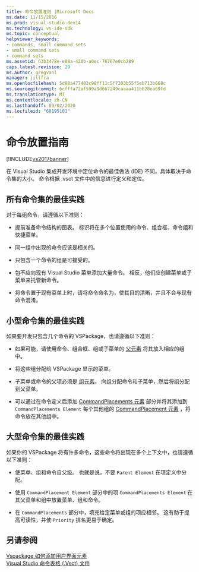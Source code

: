```yaml
---
title: 命令放置准则 |Microsoft Docs
ms.date: 11/15/2016
ms.prod: visual-studio-dev14
ms.technology: vs-ide-sdk
ms.topic: conceptual
helpviewer_keywords:
- commands, small command sets
- small command sets
- command sets
ms.assetid: 63b3478e-e08a-420b-a0ec-76767e0cb289
caps.latest.revision: 29
ms.author: gregvanl
manager: jillfra
ms.openlocfilehash: 5d88a477403c98ff11c5f7303b55f5eb713b668c
ms.sourcegitcommit: 6cfffa72af599a9d667249caaaa411bb28ea69fd
ms.translationtype: MT
ms.contentlocale: zh-CN
ms.lasthandoff: 09/02/2020
ms.locfileid: "68195101"
---
```

# <a name="command-placement-guidelines"></a>命令放置指南
[!INCLUDE[vs2017banner](../../includes/vs2017banner.md)]

在 Visual Studio 集成开发环境中定位命令的最佳做法 (IDE) 不同，具体取决于命令集的大小。 命令根据 .vsct 文件中的信息进行定义和定位。  
  
## <a name="best-practices-for-all-command-sets"></a>所有命令集的最佳实践  
 对于每组命令，请遵循以下准则：  
  
- 提前准备命令结构的图表。 标识将在多个位置使用的命令、组合框、命令组和快捷菜单。  
  
- 同一组中出现的命令应该是相关的。  
  
- 只包含一个命令的组是可接受的。  
  
- 包不应向现有 Visual Studio 菜单添加大量命令。 相反，他们应创建菜单或子菜单来托管新命令。  
  
- 将命令置于现有菜单上时，请将命令命名为，使其目的清晰，并且不会与现有命令混淆。  
  
## <a name="best-practices-for-small-command-sets"></a>小型命令集的最佳实践  
 如果要开发只包含几个命令的 VSPackage，也请遵循以下准则：  
  
- 如果可能，请使用命令、组合框、组或子菜单的 [父元素](../../extensibility/parent-element.md) 将其放入相应的组中。  
  
- 将这些组分配给 VSPackage 显示的菜单。  
  
- 子菜单或命令的父项必须是 [组元素](../../extensibility/group-element.md)。 向组分配命令和子菜单，然后将组分配到父菜单。  
  
- 可以通过在命令定义后添加 [CommandPlacements 元素](../../extensibility/commandplacements-element.md) 部分并将其添加到 `CommandPlacements Element` 每个其他组的 [CommandPlacement 元素](../../extensibility/commandplacement-element.md) ，将命令放在其他组中。  
  
## <a name="best-practices-for-large-command-sets"></a>大型命令集的最佳实践  
 如果你的 VSPackage 将有许多命令，这些命令将出现在多个上下文中，也请遵循以下准则：  
  
- 使菜单、组和命令自父级。 也就是说，不要 `Parent Element` 在项定义中分配。  
  
- 使用 `CommandPlacement Element` 部分中的项 `CommandPlacements Element` 在其父菜单和组中放置菜单、组和命令。  
  
- 在 `CommandPlacements` 部分中，填充给定菜单或组的项应相邻。 这有助于提高可读性，并使 `Priority` 排名更易于确定。  
  
## <a name="see-also"></a>另请参阅  
 [Vspackage 如何添加用户界面元素](../../extensibility/internals/how-vspackages-add-user-interface-elements.md)   
 [Visual Studio 命令表格 (.Vsct) 文件](../../extensibility/internals/visual-studio-command-table-dot-vsct-files.md)
